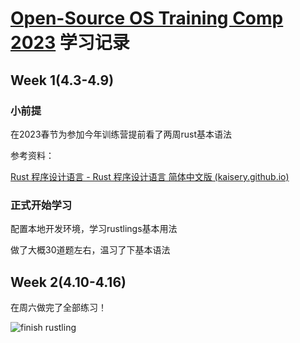 
# [Open-Source OS Training Comp 2023](https://github.com/LearningOS/rust-based-os-comp2023) 学习记录



## Week 1(4.3-4.9)

### 小前提

在2023春节为参加今年训练营提前看了两周rust基本语法

参考资料：

[Rust 程序设计语言 - Rust 程序设计语言 简体中文版 (kaisery.github.io)](https://kaisery.github.io/trpl-zh-cn/)

### 正式开始学习

配置本地开发环境，学习rustlings基本用法

做了大概30道题左右，温习了下基本语法



## Week 2(4.10-4.16)

在周六做完了全部练习！

![finish rustling](pitures/2_1.png)

